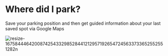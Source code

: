 # Where did I park?


Save your parking position and then get guided information about your last saved spot via Google Maps

![resize-1675844464200874254332985284412129571926547245633733652552551282n](https://user-images.githubusercontent.com/46647351/217474296-7d00bf01-5bf5-4db2-a8df-cddd5627a9da.jpg)

